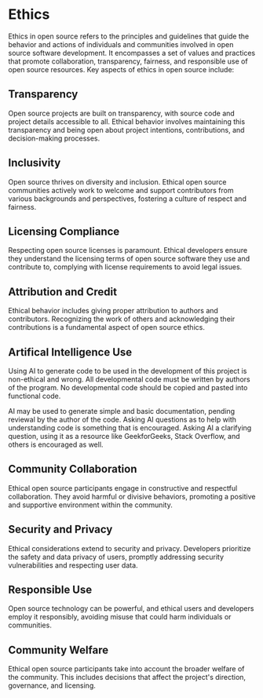 # Ethics
Ethics in open source refers to the principles and guidelines that guide the behavior and actions of individuals and communities involved in open source software development. It encompasses a set of values and practices that promote collaboration, transparency, fairness, and responsible use of open source resources. Key aspects of ethics in open source include:

## Transparency
Open source projects are built on transparency, with source code and project details accessible to all. Ethical behavior involves maintaining this transparency and being open about project intentions, contributions, and decision-making processes.

## Inclusivity
Open source thrives on diversity and inclusion. Ethical open source communities actively work to welcome and support contributors from various backgrounds and perspectives, fostering a culture of respect and fairness.

## Licensing Compliance
Respecting open source licenses is paramount. Ethical developers ensure they understand the licensing terms of open source software they use and contribute to, complying with license requirements to avoid legal issues.

## Attribution and Credit
Ethical behavior includes giving proper attribution to authors and contributors. Recognizing the work of others and acknowledging their contributions is a fundamental aspect of open source ethics.

## Artifical Intelligence Use 
Using AI to generate code to be used in the development of this project is non-ethical and wrong. All developmental code must be written by authors of the program. No developmental code should be copied and pasted into functional code. 

AI may be used to generate simple and basic documentation, pending reviewal by the author of the code. Asking AI questions as to help with understanding code is something that is encouraged. Asking AI a clarifying question, using it as a resource like GeekforGeeks, Stack Overflow, and others is encouraged as well. 

## Community Collaboration
Ethical open source participants engage in constructive and respectful collaboration. They avoid harmful or divisive behaviors, promoting a positive and supportive environment within the community.

## Security and Privacy
Ethical considerations extend to security and privacy. Developers prioritize the safety and data privacy of users, promptly addressing security vulnerabilities and respecting user data.

## Responsible Use
Open source technology can be powerful, and ethical users and developers employ it responsibly, avoiding misuse that could harm individuals or communities.

## Community Welfare
Ethical open source participants take into account the broader welfare of the community. This includes decisions that affect the project's direction, governance, and licensing.
